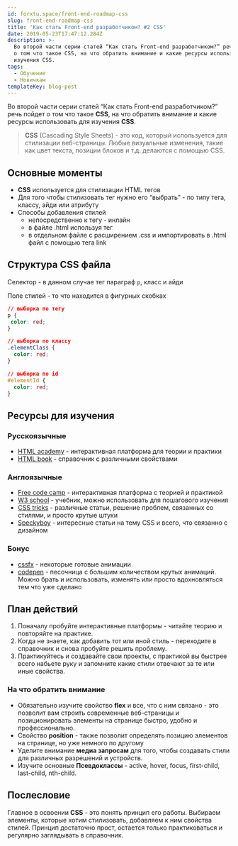 ```yaml
---
id: forxtu.space/front-end-roadmap-css
slug: front-end-roadmap-css
title: 'Как стать Front-end разработчиком? #2 CSS'
date: 2019-05-23T17:47:12.284Z
description: >-
  Во второй части серии статей “Как стать Front-end разработчиком?” речь пойдет
  о том что такое CSS, на что обратить внимание и какие ресурсы использовать для
  изучения CSS.
tags:
  - Обучение
  - Новичкам
templateKey: blog-post
---
```

Во второй части серии статей “Как стать Front-end разработчиком?” речь пойдет о том что такое **CSS**, на что обратить внимание и какие ресурсы использовать для изучения **CSS**.

> **CSS** (Cascading Style Sheets) - это код, который используется для стилизации веб-страницы. Любые визуальные изменения, такие как цвет текста, позиции блоков и т.д. делаются с помощью CSS.

## Основные моменты

* **CSS** используется для стилизации HTML тегов
* Для того чтобы стилизовать тег нужно его “выбрать” - по типу тега, классу, айди или атрибуту
* Способы добавления стилей
  * непосредственно к тегу - инлайн
  * в файле .html используя тег <style></style>
  * в отдельном файле с расширением .css и импортировать в .html файл с помощью тега link

## Структура CSS файла

Селектор - в данном случае тег параграф `p`, класс и айди

Поле стилей - то что находится в фигурных скобках

```css
// выборка по тегу
p {
 color: red;
}

// выборка по классу
.elementClass {
  color: red;
}

// выборка по id
#elementId {
  color: red;
}
```

## Ресурсы для изучения

### Русскоязычные

* <a href="https://htmlacademy.ru/courses" target="_blank">HTML academy</a> - интерактивная платформа для теории и практики
* <a href="http://htmlbook.ru/css" target="_blank">HTML book</a> - справочник с различными свойствами

### Англоязычные

* <a href="https://learn.freecodecamp.org" target="_blank">Free code camp</a> - интерактивная платформа с теорией и практикой
* <a href="https://www.w3schools.com/css/default.asp" target="_blank">W3 school</a> - учебник, можно использовать для пошагового изучения
* <a href="https://css-tricks.com" target="_blank">CSS tricks</a> - различные статьи, решение проблем, связанных со стилями, и просто крутые штуки
* <a href="https://speckyboy.com/category/css/#" target="_blank">Speckyboy</a> - интересные статьи на тему CSS и всего, что связанно с дизайном

### Бонус

* <a href="https://cssfx.dev" target="_blank">cssfx</a> - некоторые готовые анимации
* <a href="https://codepen.io" target="_blank">codepen</a> - песочница с большим количеством крутых анимаций. Можно брать и использовать, изменять или просто вдохновляться тем что уже сделано

## План действий

1. Поначалу пробуйте интерактивные платформы - читайте теорию и повторяйте на практике. 
2. Когда не знаете, как добавить тот или иной стиль - переходите в справочник и снова пробуйте решить проблему. 
3. Практикуйтесь и создавайте свои проекты, с практикой вы быстрее всего набьете руку и запомните какие стили отвечают за те или иные свойства. 

### На что обратить внимание

* Обязательно изучите свойство **flex** и все, что с ним связано - это позволит вам строить современные веб-страницы и позиционировать элементы на странице быстро, удобно и профессионально. 
* Свойство **position** - также позволит определять позицию элементов на странице, но уже немного по другому
* Уделите внимание **медиа запросам** для того, чтобы создавать стили для различных разрешений и устройств. 
* Изучите основные **Псевдоклассы** - active, hover, focus, first-child, last-child, nth-child. 

## Послесловие

Главное в освоении **CSS** - это понять принцип его работы. Выбираем элементы, которые хотим стилизовать, добавляем к ним свойства стилей. Принцип достаточно прост, остается только практиковаться и регулярно заглядывать в справочник.
